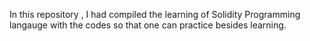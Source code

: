 In this repository , I had compiled the learning of Solidity Programming langauge with the codes so that one can practice besides learning. 
